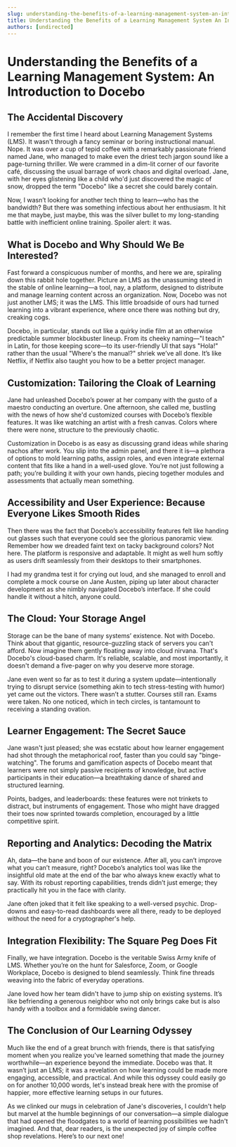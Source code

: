 ```yaml
---
slug: understanding-the-benefits-of-a-learning-management-system-an-introduction-to-docebo
title: Understanding the Benefits of a Learning Management System An Introduction to Docebo
authors: [undirected]
---
```



# Understanding the Benefits of a Learning Management System: An Introduction to Docebo

## The Accidental Discovery

I remember the first time I heard about Learning Management Systems (LMS). It wasn't through a fancy seminar or boring instructional manual. Nope. It was over a cup of tepid coffee with a remarkably passionate friend named Jane, who managed to make even the driest tech jargon sound like a page-turning thriller. We were crammed in a dim-lit corner of our favorite café, discussing the usual barrage of work chaos and digital overload. Jane, with her eyes glistening like a child who'd just discovered the magic of snow, dropped the term "Docebo" like a secret she could barely contain.

Now, I wasn’t looking for another tech thing to learn—who has the bandwidth? But there was something infectious about her enthusiasm. It hit me that maybe, just maybe, this was the silver bullet to my long-standing battle with inefficient online training. Spoiler alert: it was.

## What is Docebo and Why Should We Be Interested?

Fast forward a conspicuous number of months, and here we are, spiraling down this rabbit hole together. Picture an LMS as the unassuming steed in the stable of online learning—a tool, nay, a platform, designed to distribute and manage learning content across an organization. Now, Docebo was not just another LMS; it was the LMS. This little broadside of ours had turned learning into a vibrant experience, where once there was nothing but dry, creaking cogs.

Docebo, in particular, stands out like a quirky indie film at an otherwise predictable summer blockbuster lineup. From its cheeky naming—"I teach" in Latin, for those keeping score—to its user-friendly UI that says "Hola!" rather than the usual "Where's the manual?" shriek we’ve all done. It’s like Netflix, if Netflix also taught you how to be a better project manager.

## Customization: Tailoring the Cloak of Learning

Jane had unleashed Docebo’s power at her company with the gusto of a maestro conducting an overture. One afternoon, she called me, bustling with the news of how she'd customized courses with Docebo’s flexible features. It was like watching an artist with a fresh canvas. Colors where there were none, structure to the previously chaotic.

Customization in Docebo is as easy as discussing grand ideas while sharing nachos after work. You slip into the admin panel, and there it is—a plethora of options to mold learning paths, assign roles, and even integrate external content that fits like a hand in a well-used glove. You’re not just following a path; you’re building it with your own hands, piecing together modules and assessments that actually mean something.

## Accessibility and User Experience: Because Everyone Likes Smooth Rides

Then there was the fact that Docebo’s accessibility features felt like handing out glasses such that everyone could see the glorious panoramic view. Remember how we dreaded faint text on tacky background colors? Not here. The platform is responsive and adaptable. It might as well hum softly as users drift seamlessly from their desktops to their smartphones. 

I had my grandma test it for crying out loud, and she managed to enroll and complete a mock course on Jane Austen, piping up later about character development as she nimbly navigated Docebo’s interface. If she could handle it without a hitch, anyone could.

## The Cloud: Your Storage Angel

Storage can be the bane of many systems’ existence. Not with Docebo. Think about that gigantic, resource-guzzling stack of servers you can't afford. Now imagine them gently floating away into cloud nirvana. That's Docebo's cloud-based charm. It's reliable, scalable, and most importantly, it doesn't demand a five-pager on why you deserve more storage.

Jane even went so far as to test it during a system update—intentionally trying to disrupt service (something akin to tech stress-testing with humor) yet came out the victors. There wasn’t a stutter. Courses still ran. Exams were taken. No one noticed, which in tech circles, is tantamount to receiving a standing ovation.

## Learner Engagement: The Secret Sauce

Jane wasn't just pleased; she was ecstatic about how learner engagement had shot through the metaphorical roof, faster than you could say "binge-watching". The forums and gamification aspects of Docebo meant that learners were not simply passive recipients of knowledge, but active participants in their education—a breathtaking dance of shared and structured learning.

Points, badges, and leaderboards: these features were not trinkets to distract, but instruments of engagement. Those who might have dragged their toes now sprinted towards completion, encouraged by a little competitive spirit.

## Reporting and Analytics: Decoding the Matrix

Ah, data—the bane and boon of our existence. After all, you can’t improve what you can’t measure, right? Docebo’s analytics tool was like the insightful old mate at the end of the bar who always knew exactly what to say. With its robust reporting capabilities, trends didn’t just emerge; they practically hit you in the face with clarity.

Jane often joked that it felt like speaking to a well-versed psychic. Drop-downs and easy-to-read dashboards were all there, ready to be deployed without the need for a cryptographer's help.

## Integration Flexibility: The Square Peg Does Fit

Finally, we have integration. Docebo is the veritable Swiss Army knife of LMS. Whether you’re on the hunt for Salesforce, Zoom, or Google Workplace, Docebo is designed to blend seamlessly. Think fine threads weaving into the fabric of everyday operations.

Jane loved how her team didn't have to jump ship on existing systems. It’s like befriending a generous neighbor who not only brings cake but is also handy with a toolbox and a formidable swing dancer.

## The Conclusion of Our Learning Odyssey

Much like the end of a great brunch with friends, there is that satisfying moment when you realize you've learned something that made the journey worthwhile—an experience beyond the immediate. Docebo was that. It wasn’t just an LMS; it was a revelation on how learning could be made more engaging, accessible, and practical. And while this odyssey could easily go on for another 10,000 words, let's instead break here with the promise of happier, more effective learning setups in our futures.

As we clinked our mugs in celebration of Jane's discoveries, I couldn't help but marvel at the humble beginnings of our conversation—a simple dialogue that had opened the floodgates to a world of learning possibilities we hadn't imagined. And that, dear readers, is the unexpected joy of simple coffee shop revelations. Here’s to our next one!